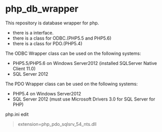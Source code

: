 php_db_wrapper
==============

This repository is database wrapper for php.
* there is a interface.
* there is a class for ODBC.(PHP5.5 and PHP5.6)
* there is a class for PDO.(PHP5.4)

The ODBC Wrapper class can be used on the following systems:
* PHP5.5/PHP5.6 on Windows Server2012 (installed SQLServer Native Client 11.0)
* SQL Server 2012


The PDO Wrapper class can be used on the following systems:
* PHP5.4 on Windows Server2012
* SQL Server 2012
(must use Microsoft Drivers 3.0 for SQL Server for PHP)

php.ini edit
> extension=php_pdo_sqlsrv_54_nts.dll
